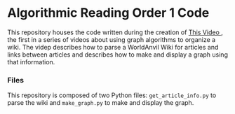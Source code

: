 <h1>Algorithmic Reading Order 1 Code</h1>

This repository houses the code written during the creation of <a href="https://youtu.be/yHq_WdITkms"> This Video </a>, the first in a series of videos about using graph algorithms to organize a wiki. The videp describes how to parse a WorldAnvil Wiki for articles and links between articles and describes how to make and display a graph using that information.

<h3>Files</h3>

This repository is composed of two Python files: `get_article_info.py` to parse the wiki and `make_graph.py` to make and display the graph.

